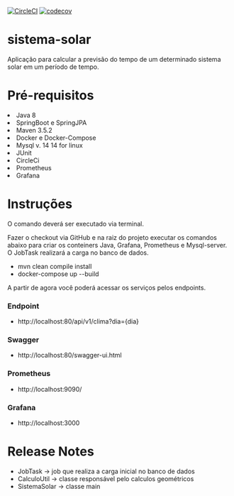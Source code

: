 [![CircleCI](https://circleci.com/gh/JonatasRodrigues/sistema-solar.svg?style=svg)](https://circleci.com/gh/JonatasRodrigues/sistema-solar)
[![codecov](https://codecov.io/gh/JonatasRodrigues/sistema-solar/branch/main/graph/badge.svg)](https://codecov.io/gh/JonatasRodrigues/sistema-solar)


# sistema-solar

Aplicação para calcular a previsão do tempo de um determinado sistema solar em um período de tempo.

# Pré-requisitos

<li>Java 8</li>
<li>SpringBoot e SpringJPA</li>
<li>Maven 3.5.2</li>
<li>Docker e Docker-Compose</li>
<li>Mysql v. 14 14 for linux</li>
<li>JUnit</li>
<li>CircleCi</li>
<li>Prometheus</li>
<li>Grafana</li>

# Instruções

O comando deverá ser executado via terminal.

Fazer o checkout via GitHub e na raiz do projeto executar os comandos abaixo para criar os conteiners Java, Grafana, Prometheus e Mysql-server.
O JobTask realizará a carga no banco de dados.

- mvn clean compile install
- docker-compose up --build

A partir de agora você poderá acessar os serviços pelos endpoints.


### Endpoint
- http://localhost:80/api/v1/clima?dia={dia}

### Swagger
- http://localhost:80/swagger-ui.html

### Prometheus
- http://localhost:9090/

### Grafana
- http://localhost:3000


# Release Notes

- JobTask -> job que realiza a carga inicial no banco de dados
- CalculoUtil -> classe responsável pelo calculos geométricos
- SistemaSolar -> classe main 
